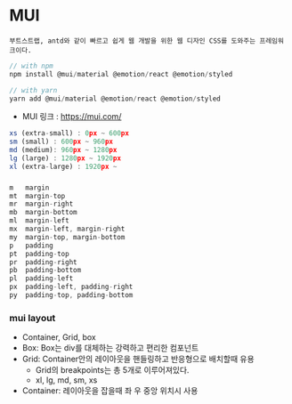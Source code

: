 # MUI
    부트스트랩, antd와 같이 빠르고 쉽게 웹 개발을 위한 웹 디자인 CSS를 도와주는 프레임워크이다. 


```js
// with npm
npm install @mui/material @emotion/react @emotion/styled

// with yarn
yarn add @mui/material @emotion/react @emotion/styled
```
- MUI 링크 : https://mui.com/

```ts
xs (extra-small) : 0px ~ 600px
sm (small) : 600px ~ 960px
md (medium): 960px ~ 1280px
lg (large) : 1280px ~ 1920px
xl (extra-large) : 1920px ~
```

###

```ts
m	margin
mt	margin-top
mr	margin-right
mb	margin-bottom
ml	margin-left
mx	margin-left, margin-right
my	margin-top, margin-bottom
p	padding
pt	padding-top
pr	padding-right
pb	padding-bottom
pl	padding-left
px	padding-left, padding-right
py	padding-top, padding-bottom
```

### mui layout 
- Container, Grid, box
- Box: Box는 div를 대체하는 강력하고 편리한 컴포넌트
- Grid: Container안의 레이아웃을 핸들링하고 반응형으로 배치할때 유용
  - Grid의 breakpoints는 총 5개로 이루어져있다.
  - xl, lg, md, sm, xs
- Container: 레이아웃을 잡을때 좌 우 중앙 위치시 사용
